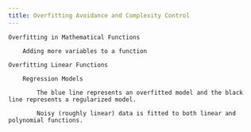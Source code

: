 ```yaml
---
title: Overfitting Avoidance and Complexity Control
---
```

    Overfitting in Mathematical Functions

        Adding more variables to a function

    Overfitting Linear Functions

        Regression Models
        
            The blue line represents an overfitted model and the black line represents a regularized model. 

            Noisy (roughly linear) data is fitted to both linear and polynomial functions.
